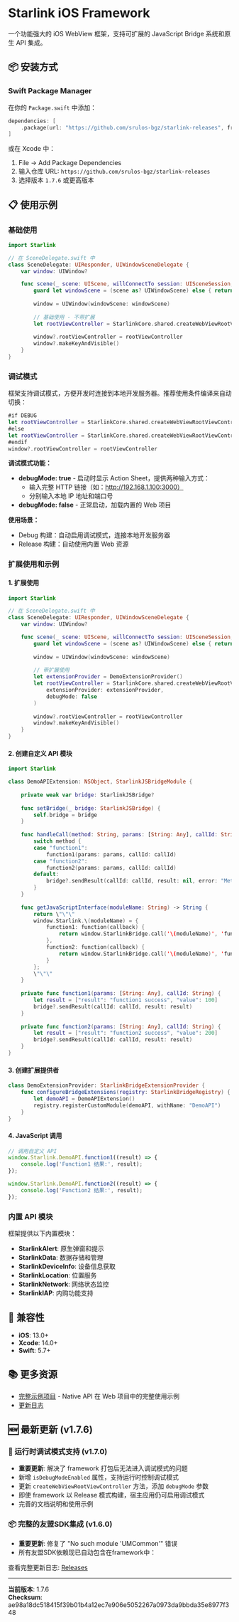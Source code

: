 # Starlink iOS Framework

一个功能强大的 iOS WebView 框架，支持可扩展的 JavaScript Bridge 系统和原生 API 集成。

## 📦 安装方式

### Swift Package Manager

在你的 `Package.swift` 中添加：

```swift
dependencies: [
    .package(url: "https://github.com/srulos-bgz/starlink-releases", from: "1.7.6")
]
```

或在 Xcode 中：
1. File → Add Package Dependencies
2. 输入仓库 URL: `https://github.com/srulos-bgz/starlink-releases`
3. 选择版本 `1.7.6` 或更高版本

## 📋 使用示例

### 基础使用

```swift
import Starlink

// 在 SceneDelegate.swift 中
class SceneDelegate: UIResponder, UIWindowSceneDelegate {
    var window: UIWindow?

    func scene(_ scene: UIScene, willConnectTo session: UISceneSession, options connectionOptions: UIScene.ConnectionOptions) {
        guard let windowScene = (scene as? UIWindowScene) else { return }
        
        window = UIWindow(windowScene: windowScene)
        
        // 基础使用 - 不带扩展
        let rootViewController = StarlinkCore.shared.createWebViewRootViewController()
        
        window?.rootViewController = rootViewController
        window?.makeKeyAndVisible()
    }
}
```

### 调试模式

框架支持调试模式，方便开发时连接到本地开发服务器。推荐使用条件编译来自动切换：

```swift
#if DEBUG
let rootViewController = StarlinkCore.shared.createWebViewRootViewController(debugMode: true)
#else
let rootViewController = StarlinkCore.shared.createWebViewRootViewController(debugMode: false)
#endif
window?.rootViewController = rootViewController
```

**调试模式功能：**
- **debugMode: true** - 启动时显示 Action Sheet，提供两种输入方式：
  - 输入完整 HTTP 链接（如：http://192.168.1.100:3000）
  - 分别输入本地 IP 地址和端口号
- **debugMode: false** - 正常启动，加载内置的 Web 项目

**使用场景：**
- Debug 构建：自动启用调试模式，连接本地开发服务器
- Release 构建：自动使用内置 Web 资源

### 扩展使用和示例

#### 1. 扩展使用

```swift
import Starlink

// 在 SceneDelegate.swift 中
class SceneDelegate: UIResponder, UIWindowSceneDelegate {
    var window: UIWindow?

    func scene(_ scene: UIScene, willConnectTo session: UISceneSession, options connectionOptions: UIScene.ConnectionOptions) {
        guard let windowScene = (scene as? UIWindowScene) else { return }
        
        window = UIWindow(windowScene: windowScene)
        
        // 带扩展使用
        let extensionProvider = DemoExtensionProvider()
        let rootViewController = StarlinkCore.shared.createWebViewRootViewController(
            extensionProvider: extensionProvider,
            debugMode: false
        )
        
        window?.rootViewController = rootViewController
        window?.makeKeyAndVisible()
    }
}
```

#### 2. 创建自定义 API 模块

```swift
import Starlink

class DemoAPIExtension: NSObject, StarlinkJSBridgeModule {
    
    private weak var bridge: StarlinkJSBridge?
    
    func setBridge(_ bridge: StarlinkJSBridge) {
        self.bridge = bridge
    }
    
    func handleCall(method: String, params: [String: Any], callId: String) {
        switch method {
        case "function1":
            function1(params: params, callId: callId)
        case "function2":
            function2(params: params, callId: callId)
        default:
            bridge?.sendResult(callId: callId, result: nil, error: "Method '\(method)' not found in DemoAPI")
        }
    }
    
    func getJavaScriptInterface(moduleName: String) -> String {
        return \"\"\"
        window.Starlink.\(moduleName) = {
            function1: function(callback) {
                return window.StarlinkBridge.call('\(moduleName)', 'function1', {}, callback);
            },
            function2: function(callback) {
                return window.StarlinkBridge.call('\(moduleName)', 'function2', {}, callback);
            }
        };
        \"\"\"
    }
    
    private func function1(params: [String: Any], callId: String) {
        let result = ["result": "function1 success", "value": 100]
        bridge?.sendResult(callId: callId, result: result)
    }
    
    private func function2(params: [String: Any], callId: String) {
        let result = ["result": "function2 success", "value": 200]
        bridge?.sendResult(callId: callId, result: result)
    }
}
```

#### 3. 创建扩展提供者

```swift
class DemoExtensionProvider: StarlinkBridgeExtensionProvider {
    func configureBridgeExtensions(registry: StarlinkBridgeRegistry) {
        let demoAPI = DemoAPIExtension()
        registry.registerCustomModule(demoAPI, withName: "DemoAPI")
    }
}
```

#### 4. JavaScript 调用

```javascript
// 调用自定义 API
window.Starlink.DemoAPI.function1((result) => {
    console.log('Function1 结果:', result);
});

window.Starlink.DemoAPI.function2((result) => {
    console.log('Function2 结果:', result);
});
```

### 内置 API 模块

框架提供以下内置模块：

- **StarlinkAlert**: 原生弹窗和提示
- **StarlinkData**: 数据存储和管理  
- **StarlinkDeviceInfo**: 设备信息获取
- **StarlinkLocation**: 位置服务
- **StarlinkNetwork**: 网络状态监控
- **StarlinkIAP**: 内购功能支持

## 🔄 兼容性

- **iOS**: 13.0+
- **Xcode**: 14.0+
- **Swift**: 5.7+

## 📚 更多资源

- [完整示例项目](https://github.com/srulos-bgz/starlink-test-app) - Native API 在 Web 项目中的完整使用示例
- [更新日志](https://github.com/srulos-bgz/starlink-releases/releases)

## 🆕 最新更新 (v1.7.6)

### 🔧 运行时调试模式支持 (v1.7.0)
- **重要更新**: 解决了 framework 打包后无法进入调试模式的问题
- 新增 `isDebugModeEnabled` 属性，支持运行时控制调试模式
- 更新 `createWebViewRootViewController` 方法，添加 `debugMode` 参数
- 即使 framework 以 Release 模式构建，宿主应用仍可启用调试模式
- 完善的文档说明和使用示例
### 📦 完整的友盟SDK集成 (v1.6.0)
- **重要更新**: 修复了 "No such module 'UMCommon'" 错误
- 所有友盟SDK依赖现已自动包含在framework中：

查看完整更新日志: [Releases](https://github.com/srulos-bgz/starlink-releases/releases/tag/1.7.6)

---

**当前版本**: 1.7.6  
**Checksum**: ae98a18dc518415f39b01b4a12ec7e906e5052267a0973da9bbda35e8977f348
